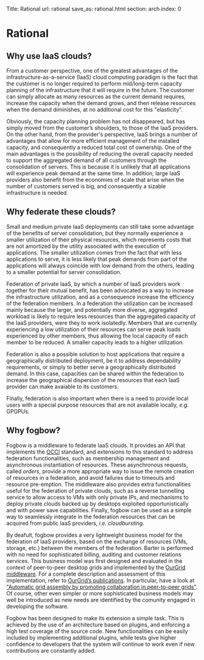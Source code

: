 Title: Rational
url: rational
save_as: rational.html
section: arch
index: 0

# Rational

## Why use IaaS clouds?

From a customer perspective, one of the greatest advantages of the infrastructure-as-a-service (IaaS) cloud computing paradigm is the fact that the customer is no longer required to perform mid/long-term capacity planning of the infrastructure that it will require in the future. The customer can simply allocate as many resources as the current demand requires, increase the capacity when the demand grows, and then release resources when the demand diminishes, at no additional cost for this "elasticity".

Obviously, the capacity planning problem has not disappeared, but has simply moved from the customer’s shoulders, to those of the IaaS providers. On the other hand, from the provider's perspective, IaaS brings a number of advantages that allow for more efficient management of the installed capacity, and consequently a reduced total cost of ownership. One of the main advantages is the possibility of reducing the overall capacity needed to support the aggregated demand of all customers through the consolidation of servers. This is because it is unlikely that all applications will experience peak demand at the same time. In addition, large IaaS providers also benefit from the economies of scale that arise when the number of customers served is big, and consequently a sizable infrastructure is needed.

## Why federate these clouds?

Small and medium private IaaS deployments can still take some advantage of the benefits of server consolidation, but they normally experience a smaller utilization of their physical resources, which represents costs that are not amortized by the utility associated with the execution of applications. The smaller utilization comes from the fact that with less applications to serve, it is less likely that peak demands from part of the applications will always coincide with low demand from the others, leading to a smaller potential for server consolidation.

Federation of private IaaS, by which a number of IaaS providers work together for their mutual benefit, has been advocated as a way to increase the infrastructure utilization, and as a consequence increase the efficiency of the federation members. In a federation the utilization can be increased mainly because the larger, and potentially more diverse, aggregated workload is likely to require less resources than the aggregated capacity of the IaaS providers, were they to work isolatedly. Members that are currently experiencing a low utilization of their resources can serve peak loads experienced by other members, thus allowing the local capacity of each member to be reduced. A smaller capacity leads to a higher utilization.

Federation is also a possible solution to host applications that require a geographically distributed deployment, be it to address dependability requirements, or simply to better serve a geographically distributed demand. In this case, capacities can be shared within the federation to increase the geographical dispersion of the resources that each IaaS provider can make avaiable to its customers.

Finally, federation is also important when there is a need to provide local users with a special purpose resources that are not available locally, <I>e.g.</I> GPGPUs.

## Why fogbow?

Fogbow is a middleware to federate IaaS clouds. It provides an API that implements the <a href=http://occi-wg.org/ target="_blank">OCCI</a> standard, and extensions to this standard to address federation functionalities, such as membership management and asynchronous instantiation of resources. These asynchronous requests, called <I>orders</I>, provide a more appropriate way to issue the remote creation of resources in a federation, and avoid failures due to timeouts and resource pre-emption. The middleware also provides extra functionalities useful for the federation of private clouds, such as a reverse tunnelling service to allow access to VMs with only private IPs, and mechanisms to deploy private clouds backed up by desktops exploited opportunistically and with power save capabilities. Finally, fogbow can be used as a simple way to seamlessly integrate in the federation resources that can be acquired from public IaaS providers, <I>i.e. cloudbursting</I>.

By deafult, fogbow provides a very lightweight business model for the federation of IaaS providers, based on the exchange of resources (VMs, storage, etc.) between the members of the federation. Barter is performed with no need for sophisticated billing, auditing and customer relations services. This business model was first designed and evaluated in the context of peer-to-peer desktop grids and implemented by the <a href="http://www.ourgrid.org/" target=_blank>OurGrid middleware</a>. For a complete description and assessment of this implementation, refer to <a href="http://www.ourgrid.org/4.2.6/index.php/pt/research" target=_blank>OurGrid’s publications</a>. In particular, have a look at <a href="http://www.sciencedirect.com/science/article/pii/S0743731507000706" target=_blank>"Automatic grid assembly by promoting collaboration in peer-to-peer grids"</a>. Of course, other even simpler or more sophisticated business models may well be introduced as new needs are identified by the comunity engaged in developing the software.

Fogbow has been designed to make its extension a simple task. This is achieved by the use of an architecture based on plugins, and enforcing a high test coverage of the source code. New functionalities can be easily included by implementing additional plugins, while tests give higher confidence to developers that the system will continue to work even if new contributions are constantly added.
